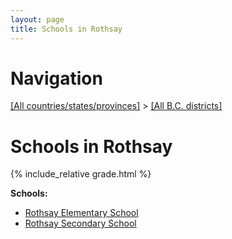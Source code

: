 ```yaml
---
layout: page
title: Schools in Rothsay
---
```

# Navigation

[[All countries/states/provinces]](../..) > [[All B.C. districts]](..)

# Schools in Rothsay

{% include_relative grade.html %}

**Schools:**

- [Rothsay Elementary School](Rothsay_Elementary_School.md)
- [Rothsay Secondary School](Rothsay_Secondary_School.md)
